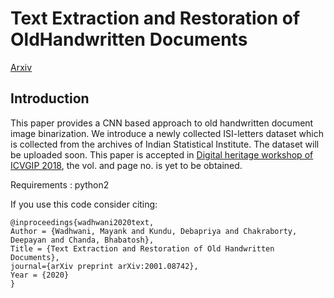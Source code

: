 # Text Extraction and Restoration of OldHandwritten Documents</h1>
<a href="https://arxiv.org/pdf/2001.08742.pdf">Arxiv</a>
<h2>Introduction</h2>
This paper provides a CNN based approach to old handwritten document image binarization. We introduce a newly collected ISI-letters dataset which is collected from the archives of Indian Statistical Institute. The dataset will be uploaded soon.
This paper is accepted in <a href="http://dtu.ac.in/Platforms/WDH_CFP/">Digital heritage workshop of ICVGIP 2018</a>, the vol. and page no. is yet to be obtained.

Requirements :
python2

If you use this code consider citing:

    @inproceedings{wadhwani2020text,
	Author = {Wadhwani, Mayank and Kundu, Debapriya and Chakraborty, Deepayan and Chanda, Bhabatosh},
	Title = {Text Extraction and Restoration of Old Handwritten Documents},
	journal={arXiv preprint arXiv:2001.08742}, 
	Year = {2020}
    }


